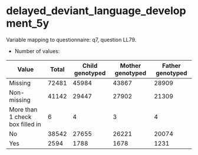 # delayed_deviant_language_development_5y
Variable mapping to questionnaire: q7, question LL79.
- Number of values:

| Value | Total | Child genotyped | Mother genotyped | Father genotyped |
| ----- | ----- | --------------- | ---------------- | ---------------- |
| Missing | 72481 | 45984 | 43867 | 28909 |
| Non-missing | 41142 | 29447 | 27902 | 21309 |
| More than 1 check box filled in | 6 | 4 | 3 |4 |
| No | 38542 | 27655 | 26221 |20074 |
| Yes | 2594 | 1788 | 1678 |1231 |



